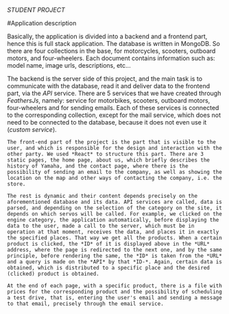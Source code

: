 *STUDENT PROJECT*
 
 #Application description
 
  Basically, the application is divided into a backend and a frontend part, hence this is full stack application.
  The database is written in MongoDB. So there are four collections in the base, for motorcycles, scooters, outboard motors, and four-wheelers. Each document contains information such as: model name, image urls, descriptions, etc...
  
  The backend is the server side of this project, and the main task is to communicate with the database, read it and deliver data to the frontend part, via the *API* service. There are 5 services that we have created through *FeathersJs*, namely: service for motorbikes, scooters, outboard motors, four-wheelers and for sending emails. Each of these services is connected to the corresponding collection, except for the mail service, which does not need to be connected to the database, because it does not even use it (*custom service*).
  
    The front-end part of the project is the part that is visible to the user, and which is responsible for the design and interaction with the other party. We used *React* to structure this part. There are 3 static pages, the home page, about us, which briefly describes the history of Yamaha, and the contact page, where there is the possibility of sending an email to the company, as well as showing the location on the map and other ways of contacting the company, i.e. the store.
    
    The rest is dynamic and their content depends precisely on the aforementioned database and its data. API services are called, data is parsed, and depending on the selection of the category on the site, it depends on which servos will be called. For example, we clicked on the engine category, the application automatically, before displaying the data to the user, made a call to the server, which must be in operation at that moment, receives the data, and places it in exactly the specified places. That way we get all the products. When a certain product is clicked, the *ID* of it is displayed above in the *URL* address, where the page is redirected to the next one, and by the same principle, before rendering the same, the *ID* is taken from the *URL* and a query is made on the *API* by that *ID-*. Again, certain data is obtained, which is distributed to a specific place and the desired (clicked) product is obtained.
    
    At the end of each page, with a specific product, there is a file with prices for the corresponding product and the possibility of scheduling a test drive, that is, entering the user's email and sending a message to that email, precisely through the email service.
